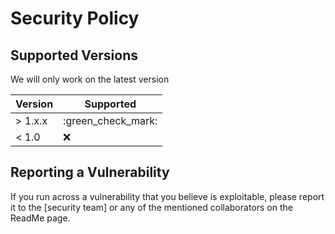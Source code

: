 # Security Policy

## Supported Versions

We will only work on the latest version

| Version | Supported          |
| ------- | ------------------ |
| > 1.x.x | :green_check_mark: |
| < 1.0   | :x:                |

## Reporting a Vulnerability

If you run across a vulnerability that you believe is exploitable, please report it to the [security team] or any of the mentioned collaborators on the ReadMe page.
